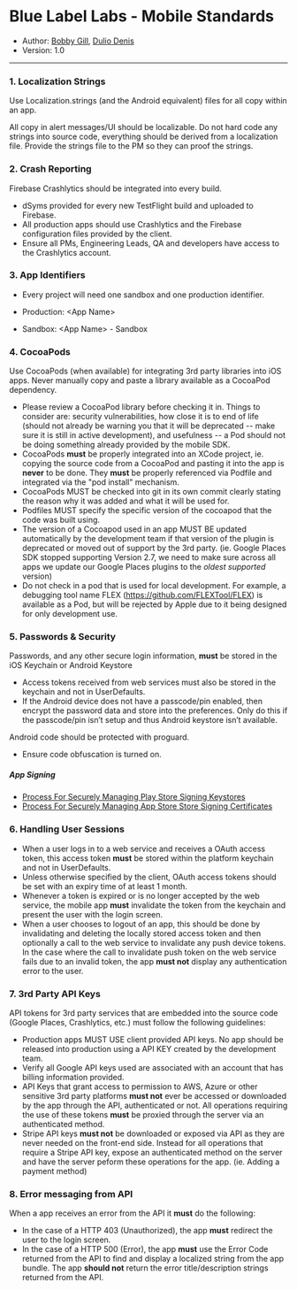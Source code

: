 # Blue Label Labs - Mobile Standards
- Author: [Bobby Gill](https://www.bluelabellabs.com/team/bobby-gill/), [Dulio Denis](https://www.bluelabellabs.com/team/dulio-denis/)
- Version: 1.0
---

### 1. Localization Strings
Use Localization.strings (and the Android equivalent) files for all copy within an app.

All copy in alert messages/UI should be localizable. Do not hard code any strings into source code, everything should be derived from a localization file.
Provide the strings file to the PM so they can proof the strings.

### 2. Crash Reporting
Firebase Crashlytics should be integrated into every build.
- dSyms provided for every new TestFlight build and uploaded to Firebase.
- All production apps should use Crashlytics and the Firebase configuration files provided by the client.
- Ensure all PMs, Engineering Leads, QA and developers have access to the Crashlytics account.

### 3. App Identifiers
- Every project will need one sandbox and one production identifier.

- Production: \<App Name>
- Sandbox: \<App Name> - Sandbox

### 4. CocoaPods
Use CocoaPods (when available) for integrating 3rd party libraries into iOS apps. Never manually copy and paste a library available as a CocoaPod dependency.

- Please review a CocoaPod library before checking it in. Things to consider are: security vulnerabilities, how close it is to end of life (should not already be warning you that it will be deprecated -- make sure it is still in active development), and usefulness -- a Pod should not be doing something already provided by the mobile SDK.
- CocoaPods **must** be properly integrated into an XCode project, ie. copying the source code from a CocoaPod and pasting it into the app is **never** to be done. They **must** be properly referenced via Podfile and integrated via the "pod install" mechanism.
- CocoaPods MUST be checked into git in its own commit clearly stating the reason why it was added and what it will be used for.
- Podfiles MUST specify the specific version of the cocoapod that the code was built using.
- The version of a Cocoapod used in an app MUST BE updated automatically by the development team if that version of the plugin is deprecated or moved out of support by the 3rd party. (ie. Google Places SDK stopped supporting Version 2.7, we need to make sure across all apps we update our Google Places plugins to the *oldest supported* version)
- Do not check in a pod that is used for local development. For example, a debugging tool name FLEX (https://github.com/FLEXTool/FLEX) is available as a Pod, but will be rejected by Apple due to it being designed for only development use.  

### 5. Passwords & Security
Passwords, and any other secure login information, **must** be stored in the iOS Keychain or Android Keystore
- Access tokens received from web services must also be stored in the keychain and not in UserDefaults.
- If the Android device does not have a passcode/pin enabled, then encrypt the password data and store into the preferences. Only do this if the passcode/pin isn’t setup and thus Android keystore isn’t available.

Android code should be protected with proguard.
- Ensure code obfuscation is turned on.

##### App Signing

- [Process For Securely Managing Play Store Signing Keystores](../processes/BLL-Process-For-Securely-Managing-Play-Store-Signing-Keystores.md)
- [Process For Securely Managing App Store Store Signing Certificates](../processes/BLL-Process-For-Securely-Managing-App-Store-Signing-Certificates.md)

### 6. Handling User Sessions
- When a user logs in to a web service and receives a OAuth access token, this access token **must** be stored within the platform keychain and not in UserDefaults.
- Unless otherwise specified by the client, OAuth access tokens should be set with an expiry time of at least 1 month.
- Whenever a token is expired or is no longer accepted by the web service, the mobile app **must** invalidate the token from the keychain and present the user with the login screen.
- When a user chooses to logout of an app, this should be done by invalidating and deleting the locally stored access token and then optionally a call to the web service to invalidate any push device tokens. In the case where the call to invalidate push token on the web service fails due to an invalid token, the app **must not** display any authentication error to the user.  

### 7. 3rd Party API Keys
API tokens for 3rd party services that are embedded into the source code (Google Places, Crashlytics, etc.) must follow the following guidelines:
- Production apps MUST USE client provided API keys. No app should be released into production using a API KEY created by the development team.
- Verify all Google API keys used are associated with an account that has billing information provided.
- API Keys that grant access to permission to AWS, Azure or other sensitive 3rd party platforms **must not** ever be accessed or downloaded by the app through the API, authenticated or not. All operations requiring the use of these tokens **must** be proxied through the server via an authenticated method.
- Stripe API keys **must not** be downloaded or exposed via API as they are never needed on the front-end side. Instead for all operations that require a Stripe API key, expose an authenticated method on the server and have the server peform these operations for the app. (ie. Adding a payment method)

### 8. Error messaging from API
When a app receives an error from the API it **must** do the following:
- In the case of a HTTP 403 (Unauthorized), the app **must** redirect the user to the login screen.
- In the case of a HTTP 500 (Error), the app **must** use the Error Code returned from the API to find and display a localized string from the app bundle. The app **should not** return the error title/description strings returned from the API.
